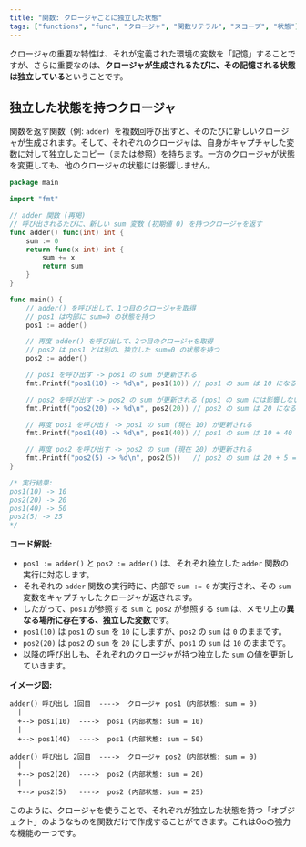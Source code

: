 ```yaml
---
title: "関数: クロージャごとに独立した状態"
tags: ["functions", "func", "クロージャ", "関数リテラル", "スコープ", "状態"]
---
```


クロージャの重要な特性は、それが定義された環境の変数を「記憶」することですが、さらに重要なのは、**クロージャが生成されるたびに、その記憶される状態は独立している**ということです。

## 独立した状態を持つクロージャ

関数を返す関数（例: `adder`）を複数回呼び出すと、そのたびに新しいクロージャが生成されます。そして、それぞれのクロージャは、自身がキャプチャした変数に対して独立したコピー（または参照）を持ちます。一方のクロージャが状態を変更しても、他のクロージャの状態には影響しません。

```go title="独立した状態を持つクロージャの例"
package main

import "fmt"

// adder 関数 (再掲)
// 呼び出されるたびに、新しい sum 変数 (初期値 0) を持つクロージャを返す
func adder() func(int) int {
	sum := 0
	return func(x int) int {
		sum += x
		return sum
	}
}

func main() {
	// adder() を呼び出して、1つ目のクロージャを取得
	// pos1 は内部に sum=0 の状態を持つ
	pos1 := adder()

	// 再度 adder() を呼び出して、2つ目のクロージャを取得
	// pos2 は pos1 とは別の、独立した sum=0 の状態を持つ
	pos2 := adder()

	// pos1 を呼び出す -> pos1 の sum が更新される
	fmt.Printf("pos1(10) -> %d\n", pos1(10)) // pos1 の sum は 10 になる

	// pos2 を呼び出す -> pos2 の sum が更新される (pos1 の sum には影響しない)
	fmt.Printf("pos2(20) -> %d\n", pos2(20)) // pos2 の sum は 20 になる

	// 再度 pos1 を呼び出す -> pos1 の sum (現在 10) が更新される
	fmt.Printf("pos1(40) -> %d\n", pos1(40)) // pos1 の sum は 10 + 40 = 50 になる

	// 再度 pos2 を呼び出す -> pos2 の sum (現在 20) が更新される
	fmt.Printf("pos2(5) -> %d\n", pos2(5))   // pos2 の sum は 20 + 5 = 25 になる
}

/* 実行結果:
pos1(10) -> 10
pos2(20) -> 20
pos1(40) -> 50
pos2(5) -> 25
*/
```

**コード解説:**

*   `pos1 := adder()` と `pos2 := adder()` は、それぞれ独立した `adder` 関数の実行に対応します。
*   それぞれの `adder` 関数の実行時に、内部で `sum := 0` が実行され、その `sum` 変数をキャプチャしたクロージャが返されます。
*   したがって、`pos1` が参照する `sum` と `pos2` が参照する `sum` は、メモリ上の**異なる場所に存在する、独立した変数**です。
*   `pos1(10)` は `pos1` の `sum` を `10` にしますが、`pos2` の `sum` は `0` のままです。
*   `pos2(20)` は `pos2` の `sum` を `20` にしますが、`pos1` の `sum` は `10` のままです。
*   以降の呼び出しも、それぞれのクロージャが持つ独立した `sum` の値を更新していきます。

**イメージ図:**

```
adder() 呼び出し 1回目  ---->  クロージャ pos1 (内部状態: sum = 0)
  |
  +--> pos1(10)  ---->  pos1 (内部状態: sum = 10)
  |
  +--> pos1(40)  ---->  pos1 (内部状態: sum = 50)

adder() 呼び出し 2回目  ---->  クロージャ pos2 (内部状態: sum = 0)
  |
  +--> pos2(20)  ---->  pos2 (内部状態: sum = 20)
  |
  +--> pos2(5)   ---->  pos2 (内部状態: sum = 25)
```

このように、クロージャを使うことで、それぞれが独立した状態を持つ「オブジェクト」のようなものを関数だけで作成することができます。これはGoの強力な機能の一つです。